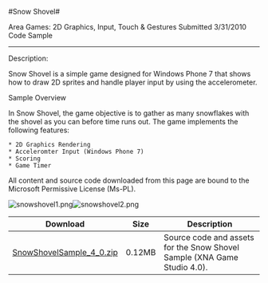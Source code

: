 #Snow Shovel#

Area
Games: 2D Graphics, Input, Touch & Gestures
Submitted
3/31/2010
Code Sample

---

Description:

Snow Shovel is a simple game designed for Windows Phone 7 that shows how to draw 2D sprites and handle player input by using the accelerometer.

Sample Overview

In Snow Shovel, the game objective is to gather as many snowflakes with the shovel as you can before time runs out. The game implements the following features:

    * 2D Graphics Rendering
    * Acceleromter Input (Windows Phone 7)
    * Scoring
    * Game Timer


All content and source code downloaded from this page are bound to the Microsoft Permissive License (Ms-PL).

![snowshovel1.png](https://github.com/DDReaper/XNAGameStudio/blob/master/Images/snowshovel1.png)![snowshovel2.png](https://github.com/DDReaper/XNAGameStudio/blob/master/Images/snowshovel2.png)
	


Download | Size | Description
---|---|---|
[SnowShovelSample_4_0.zip](https://github.com/DDReaper/XNAGameStudio/blob/master/Samples/SnowShovelSample_4_0.zip?raw=true) | 0.12MB | Source code and assets for the Snow Shovel Sample (XNA Game Studio 4.0). 